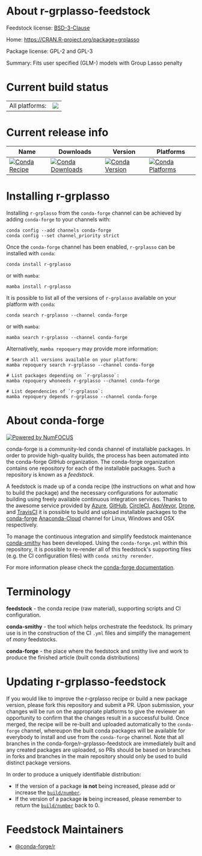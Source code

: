 About r-grplasso-feedstock
==========================

Feedstock license: [BSD-3-Clause](https://github.com/conda-forge/r-grplasso-feedstock/blob/main/LICENSE.txt)

Home: https://CRAN.R-project.org/package=grplasso

Package license: GPL-2 and GPL-3

Summary: Fits user specified (GLM-) models with Group Lasso penalty

Current build status
====================


<table><tr><td>All platforms:</td>
    <td>
      <a href="https://dev.azure.com/conda-forge/feedstock-builds/_build/latest?definitionId=1216&branchName=main">
        <img src="https://dev.azure.com/conda-forge/feedstock-builds/_apis/build/status/r-grplasso-feedstock?branchName=main">
      </a>
    </td>
  </tr>
</table>

Current release info
====================

| Name | Downloads | Version | Platforms |
| --- | --- | --- | --- |
| [![Conda Recipe](https://img.shields.io/badge/recipe-r--grplasso-green.svg)](https://anaconda.org/conda-forge/r-grplasso) | [![Conda Downloads](https://img.shields.io/conda/dn/conda-forge/r-grplasso.svg)](https://anaconda.org/conda-forge/r-grplasso) | [![Conda Version](https://img.shields.io/conda/vn/conda-forge/r-grplasso.svg)](https://anaconda.org/conda-forge/r-grplasso) | [![Conda Platforms](https://img.shields.io/conda/pn/conda-forge/r-grplasso.svg)](https://anaconda.org/conda-forge/r-grplasso) |

Installing r-grplasso
=====================

Installing `r-grplasso` from the `conda-forge` channel can be achieved by adding `conda-forge` to your channels with:

```
conda config --add channels conda-forge
conda config --set channel_priority strict
```

Once the `conda-forge` channel has been enabled, `r-grplasso` can be installed with `conda`:

```
conda install r-grplasso
```

or with `mamba`:

```
mamba install r-grplasso
```

It is possible to list all of the versions of `r-grplasso` available on your platform with `conda`:

```
conda search r-grplasso --channel conda-forge
```

or with `mamba`:

```
mamba search r-grplasso --channel conda-forge
```

Alternatively, `mamba repoquery` may provide more information:

```
# Search all versions available on your platform:
mamba repoquery search r-grplasso --channel conda-forge

# List packages depending on `r-grplasso`:
mamba repoquery whoneeds r-grplasso --channel conda-forge

# List dependencies of `r-grplasso`:
mamba repoquery depends r-grplasso --channel conda-forge
```


About conda-forge
=================

[![Powered by
NumFOCUS](https://img.shields.io/badge/powered%20by-NumFOCUS-orange.svg?style=flat&colorA=E1523D&colorB=007D8A)](https://numfocus.org)

conda-forge is a community-led conda channel of installable packages.
In order to provide high-quality builds, the process has been automated into the
conda-forge GitHub organization. The conda-forge organization contains one repository
for each of the installable packages. Such a repository is known as a *feedstock*.

A feedstock is made up of a conda recipe (the instructions on what and how to build
the package) and the necessary configurations for automatic building using freely
available continuous integration services. Thanks to the awesome service provided by
[Azure](https://azure.microsoft.com/en-us/services/devops/), [GitHub](https://github.com/),
[CircleCI](https://circleci.com/), [AppVeyor](https://www.appveyor.com/),
[Drone](https://cloud.drone.io/welcome), and [TravisCI](https://travis-ci.com/)
it is possible to build and upload installable packages to the
[conda-forge](https://anaconda.org/conda-forge) [Anaconda-Cloud](https://anaconda.org/)
channel for Linux, Windows and OSX respectively.

To manage the continuous integration and simplify feedstock maintenance
[conda-smithy](https://github.com/conda-forge/conda-smithy) has been developed.
Using the ``conda-forge.yml`` within this repository, it is possible to re-render all of
this feedstock's supporting files (e.g. the CI configuration files) with ``conda smithy rerender``.

For more information please check the [conda-forge documentation](https://conda-forge.org/docs/).

Terminology
===========

**feedstock** - the conda recipe (raw material), supporting scripts and CI configuration.

**conda-smithy** - the tool which helps orchestrate the feedstock.
                   Its primary use is in the construction of the CI ``.yml`` files
                   and simplify the management of *many* feedstocks.

**conda-forge** - the place where the feedstock and smithy live and work to
                  produce the finished article (built conda distributions)


Updating r-grplasso-feedstock
=============================

If you would like to improve the r-grplasso recipe or build a new
package version, please fork this repository and submit a PR. Upon submission,
your changes will be run on the appropriate platforms to give the reviewer an
opportunity to confirm that the changes result in a successful build. Once
merged, the recipe will be re-built and uploaded automatically to the
`conda-forge` channel, whereupon the built conda packages will be available for
everybody to install and use from the `conda-forge` channel.
Note that all branches in the conda-forge/r-grplasso-feedstock are
immediately built and any created packages are uploaded, so PRs should be based
on branches in forks and branches in the main repository should only be used to
build distinct package versions.

In order to produce a uniquely identifiable distribution:
 * If the version of a package **is not** being increased, please add or increase
   the [``build/number``](https://docs.conda.io/projects/conda-build/en/latest/resources/define-metadata.html#build-number-and-string).
 * If the version of a package **is** being increased, please remember to return
   the [``build/number``](https://docs.conda.io/projects/conda-build/en/latest/resources/define-metadata.html#build-number-and-string)
   back to 0.

Feedstock Maintainers
=====================

* [@conda-forge/r](https://github.com/conda-forge/r/)

